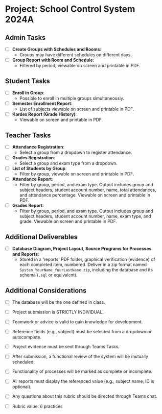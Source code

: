 # Project: School Control System 2024A

## Admin Tasks
- [ ] **Create Groups with Schedules and Rooms**:
  - Groups may have different schedules on different days.
- [ ] **Group Report with Room and Schedule**:
  - Filtered by period, viewable on screen and printable in PDF.

## Student Tasks
- [ ] **Enroll in Group**:
  - Possible to enroll in multiple groups simultaneously.
- [ ] **Semester Enrollment Report**:
  - List of subjects viewable on screen and printable in PDF.
- [ ] **Kardex Report (Grade History)**:
  - Viewable on screen and printable in PDF.

## Teacher Tasks
- [ ] **Attendance Registration**:
  - Select a group from a dropdown to register attendance.
- [ ] **Grades Registration**:
  - Select a group and exam type from a dropdown.
- [ ] **List of Students by Group**:
  - Filter by group, viewable on screen and printable in PDF.
- [ ] **Attendance Report**:
  - Filter by group, period, and exam type. Output includes group and subject headers, student account number, name, total attendances, and attendance percentage. Viewable on screen and printable in PDF.
- [ ] **Grades Report**:
  - Filter by group, period, and exam type. Output includes group and subject headers, student account number, name, exam type, and grade. Viewable on screen and printable in PDF.

## Additional Deliverables
- [ ] **Database Diagram, Project Layout, Source Programs for Processes and Reports**:
  - Stored in a 'reports' PDF folder, graphical verification (evidence) of each completed item, numbered. Deliver in a zip format named `System_YourName_YourLastName.zip`, including the database and its schema (`.sql` or equivalent).

## Additional Considerations
- [ ] The database will be the one defined in class.
- [ ] Project submission is STRICTLY INDIVIDUAL.
- [ ] Teamwork or advice is valid to gain knowledge for development.
- [ ] Reference fields (e.g., subject) must be selected from a dropdown or autocomplete.
- [ ] Project evidence must be sent through Teams Tasks.
- [ ] After submission, a functional review of the system will be mutually scheduled.
- [ ] Functionality of processes will be marked as complete or incomplete.
- [ ] All reports must display the referenced value (e.g., subject name; ID is optional).
- [ ] Any questions about this rubric should be directed through Teams chat.
- [ ] Rubric value: 6 practices

